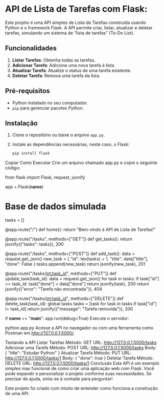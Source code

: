 

# API de Lista de Tarefas com Flask:

Este projeto é uma API simples de Lista de Tarefas construída usando Python e o framework Flask. A API permite criar, listar, atualizar e deletar tarefas, simulando um sistema de “lista de tarefas” (To-Do List).

## Funcionalidades

1. **Listar Tarefas**: Obtenha todas as tarefas.
2. **Adicionar Tarefa**: Adicione uma nova tarefa à lista.
3. **Atualizar Tarefa**: Atualize o status de uma tarefa existente.
4. **Deletar Tarefa**: Remova uma tarefa da lista.

## Pré-requisitos

- Python instalado no seu computador.
- `pip` para gerenciar pacotes Python.

## Instalação

1. Clone o repositório ou baixe o arquivo `app.py`.

2. Instale as dependências necessárias, neste caso, o Flask:
   ```bash
   pip install flask

Copiar
Como Executar
Crie um arquivo chamado app.py e copie o seguinte código:

from flask import Flask, request, jsonify

app = Flask(__name__)

# Base de dados simulada
tasks = []

@app.route("/")
def home():
    return "Bem-vindo à API de Lista de Tarefas!"

@app.route("/tasks", methods=["GET"])
def get_tasks():
    return jsonify({"tasks": tasks}), 200

@app.route("/tasks", methods=["POST"])
def add_task():
    data = request.get_json()
    new_task = {
        "id": len(tasks) + 1,
        "title": data["title"],
        "done": False
    }
    tasks.append(new_task)
    return jsonify(new_task), 201

@app.route("/tasks/<int:task_id>", methods=["PUT"])
def update_task(task_id):
    data = request.get_json()
    for task in tasks:
        if task["id"] == task_id:
            task["done"] = data["done"]
            return jsonify(task), 200
    return jsonify({"error": "Tarefa não encontrada"}), 404

@app.route("/tasks/<int:task_id>", methods=["DELETE"])
def delete_task(task_id):
    global tasks
    tasks = [task for task in tasks if task["id"] != task_id]
    return jsonify({"message": "Tarefa removida"}), 200

if __name__ == "__main__":
    app.run(debug=True)
Execute o servidor:

python app.py
Acesse a API no navegador ou com uma ferramenta como Postman em http://127.0.0.1:5000/.

Testando a API
Listar Tarefas
Método: GET
URL: http://127.0.0.1:5000/tasks
Adicionar uma Tarefa
Método: POST
URL: http://127.0.0.1:5000/tasks
Body:
{
  "title": "Estudar Python"
}
Atualizar Tarefa
Método: PUT
URL: http://127.0.0.1:5000/tasks/1
Body:
{
  "done": true
}
Deletar Tarefa
Método: DELETE
URL: http://127.0.0.1:5000/tasks/1
Conclusão
Esta API é um exemplo simples mas funcional de como criar uma aplicação web com Flask. Você pode expandir e personalizar o projeto conforme suas necessidades. Se precisar de ajuda, sinta-se à vontade para perguntar!

Este projeto foi criado com intuito de entender como funciona a construção de uma API.
